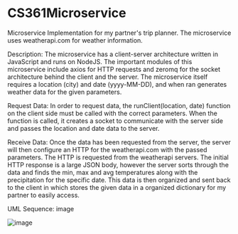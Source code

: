 # CS361Microservice
Microservice Implementation for my partner's trip planner. The microservice uses weatherapi.com for weather information.

Description: The microservice has a client-server architecture written in JavaScript and runs on NodeJS. The important modules of this microservice include axios for HTTP requests and zeromq for the socket architecture behind the client and the server. The microservice itself requires a location (city) and date (yyyy-MM-DD), and when ran generates weather data for the given parameters.

Request Data: In order to request data, the runClient(location, date) function on the client side must be called with the correct parameters. When the function is called, it creates a socket to communicate with the server side and passes the location and date data to the server.

Receive Data: Once the data has been requested from the server, the server will then configure an HTTP for the weatherapi.com with the passed parameters. The HTTP is requested from the weatherapi servers. The initial HTTP response is a large JSON body, however the server sorts through the data and finds the min, max and avg temperatures along with the precipitation for the specific date. This data is then organized and sent back to the client in which stores the given data in a organized dictionary for my partner to easily access.

UML Sequence: image

![image](https://user-images.githubusercontent.com/102479767/220431456-36f8addb-05e9-4656-a745-0a4136077d99.png)
